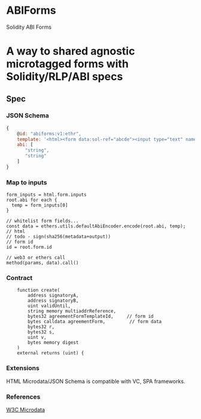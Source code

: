 # ABIForms
Solidity ABI Forms

# A way to shared agnostic microtagged forms with Solidity/RLP/ABI specs


## Spec
### JSON Schema

```js
{ 
    @id: "abiforms:v1:ethr",
    template: '<html><form data:sol-ref="abcde"><input type="text" name="username" value="rogelio" data:sol-input="string" /><input type="password" name="password" value="" data:sol-input="string" /></form></html>',
    abi: [
       "string",
       "string"
    ]
}
```

### Map to inputs

```
form_inputs = html.form.inputs
root.abi for each {
  temp = form_inputs[0]
}

// whitelist form fields...
const data = ethers.utils.defaultAbiEncoder.encode(root.abi, temp);
// html
// todo - sign(sha256(metadata+output))
// form id
id = root.form.id

// web3 or ethers call
method(params, data).call()
```

### Contract

```solidity
    function create(
        address signatoryA,
        address signatoryB,
        uint validUntil,
        string memory multiaddrReference,
        bytes32 agreementFormTemplateId,     // form id
        bytes calldata agreementForm,         // form data
        bytes32 r,
        bytes32 s,
        uint v,
        bytes memory digest
    ) 
    external returns (uint) {

```
### Extensions

HTML Microdata/JSON Schema is compatible with VC, SPA frameworks.


### References
[W3C Microdata](https://www.w3.org/TR/microdata/#the-basic-syntax)
